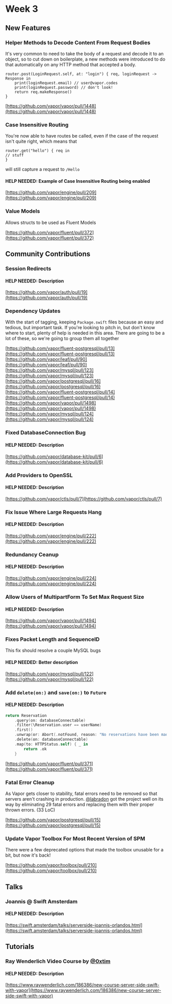 # Week 3

## New Features
### Helper Methods to Decode Content From Request Bodies
It's very common to need to take the body of a request and decode it to an object, so to cut down on boilerplate, a new methods were introduced to do that automatically on any HTTP method that accepted a body.

```
router.post(LoginRequest.self, at: "login") { req, loginRequest -> Response in
    print(loginRequest.email) // user@vapor.codes
    print(loginRequest.password) // don't look!
    return req.makeResponse()
}
```

[https://github.com/vapor/vapor/pull/1448](https://github.com/vapor/vapor/pull/1448)

### Case Insensitive Routing
You're now able to have routes be called, even if the case of the request isn't quite right, which means that

```
router.get("hello") { req in
// stuff
}
```

will still capture a request to `/Hello`

#### HELP NEEDED: Example of Case Insensitive Routing being enabled

[https://github.com/vapor/engine/pull/209](https://github.com/vapor/engine/pull/209)

### Value Models
Allows structs to be used as Fluent Models

[https://github.com/vapor/fluent/pull/372](https://github.com/vapor/fluent/pull/372)

## Community Contributions
### Session Redirects
#### HELP NEEDED: Description

[https://github.com/vapor/auth/pull/19](https://github.com/vapor/auth/pull/19)

### Dependency Updates
With the start of tagging, keeping `Package.swift` files because an easy and tedious, but important task. If you're looking to pitch in, but don't know where to start, plenty of help is needed in this area. There are going to be a lot of these, so we're going to group them all together

[https://github.com/vapor/fluent-postgresql/pull/13](https://github.com/vapor/fluent-postgresql/pull/13)  
[https://github.com/vapor/leaf/pull/90](https://github.com/vapor/leaf/pull/90)  
[https://github.com/vapor/mysql/pull/123](https://github.com/vapor/mysql/pull/123)  
[https://github.com/vapor/postgresql/pull/16](https://github.com/vapor/postgresql/pull/16)  
[https://github.com/vapor/fluent-postgresql/pull/14](https://github.com/vapor/fluent-postgresql/pull/14)
[https://github.com/vapor/vapor/pull/1498](https://github.com/vapor/vapor/pull/1498)  
[https://github.com/vapor/mysql/pull/124](https://github.com/vapor/mysql/pull/124)

### Fixed DatabaseConnection Bug
#### HELP NEEDED: Description

[https://github.com/vapor/database-kit/pull/6](https://github.com/vapor/database-kit/pull/6)

### Add Providers to OpenSSL
#### HELP NEEDED: Description

[https://github.com/vapor/ctls/pull/7](https://github.com/vapor/ctls/pull/7)

### Fix Issue Where Large Requests Hang
#### HELP NEEDED: Description

[https://github.com/vapor/engine/pull/222](https://github.com/vapor/engine/pull/222)

### Redundancy Ceanup
#### HELP NEEDED: Description

[https://github.com/vapor/engine/pull/224](https://github.com/vapor/engine/pull/224)

### Allow Users of MultipartForm To Set Max Request Size 
#### HELP NEEDED: Description

[https://github.com/vapor/vapor/pull/1494](https://github.com/vapor/vapor/pull/1494)

### Fixes Packet Length and SequenceID
This fix should resolve a couple MySQL bugs
#### HELP NEEDED: Better description

[https://github.com/vapor/mysql/pull/122](https://github.com/vapor/mysql/pull/122)

### Add `delete(on:)` and `save(on:)` to `Future`
#### HELP NEEDED: Description

```swift
return Reservation
    .query(on: databaseConnectable)
    .filter(\Reservation.user == userName)
    .first()
    .unwrap(or: Abort(.notFound, reason: "No reservations have been made"))
    .delete(on: databaseConnectable)
    .map(to: HTTPStatus.self) { _ in
        return .ok
    }
```

[https://github.com/vapor/fluent/pull/371](https://github.com/vapor/fluent/pull/371)

### Fatal Error Cleanup
As Vapor gets closer to stability, fatal errors need to be removed so that servers aren't crashing in production. [@labradon](https://github.com/labradon) got the project well on its way by eliminating 29 fatal errors and replacing them with their proper thrown errors. (33 LoC)

[https://github.com/vapor/postgresql/pull/15](https://github.com/vapor/postgresql/pull/15)

### Update Vapor Toolbox For Most Recent Version of SPM
There were a few deprecated options that made the toolbox unusable for a bit, but now it's back!

[https://github.com/vapor/toolbox/pull/210](https://github.com/vapor/toolbox/pull/210)



## Talks

### Joannis @ Swift Amsterdam
#### HELP NEEDED: Description

[https://swift.amsterdam/talks/serverside-joannis-orlandos.html](https://swift.amsterdam/talks/serverside-joannis-orlandos.html)

## Tutorials

### Ray Wenderlich Video Course by [@0xtim](https://github.com/0xtim)
#### HELP NEEDED: Description

[https://www.raywenderlich.com/186386/new-course-server-side-swift-with-vapor](https://www.raywenderlich.com/186386/new-course-server-side-swift-with-vapor)
